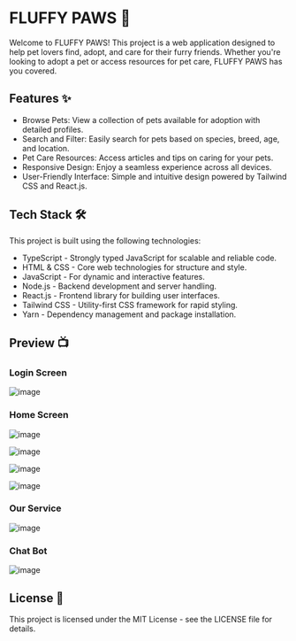 # FLUFFY PAWS 🐾

Welcome to FLUFFY PAWS! This project is a web application designed to help pet lovers find, adopt, and care for their furry friends. Whether you're looking to adopt a pet or access resources for pet care, FLUFFY PAWS has you covered.

## Features ✨
* Browse Pets: View a collection of pets available for adoption with detailed profiles.
* Search and Filter: Easily search for pets based on species, breed, age, and location.
* Pet Care Resources: Access articles and tips on caring for your pets.
* Responsive Design: Enjoy a seamless experience across all devices.
* User-Friendly Interface: Simple and intuitive design powered by Tailwind CSS and React.js.

## Tech Stack 🛠️
This project is built using the following technologies:

* TypeScript - Strongly typed JavaScript for scalable and reliable code.
* HTML & CSS - Core web technologies for structure and style.
* JavaScript - For dynamic and interactive features.
* Node.js - Backend development and server handling.
* React.js - Frontend library for building user interfaces.
* Tailwind CSS - Utility-first CSS framework for rapid styling.
* Yarn - Dependency management and package installation.


## Preview 📺

### Login Screen
![image](https://github.com/user-attachments/assets/a5e83372-1cbd-4425-b500-af4c6fd7379d)


### Home Screen 
![image](https://github.com/user-attachments/assets/25f3aa91-6d9d-4535-b128-732db952fbd7)

![image](https://github.com/user-attachments/assets/aba6fc27-84c2-4240-bb45-37afc84719c0)

![image](https://github.com/user-attachments/assets/16364acb-2324-42c9-ad0c-632ba025fffa)

![image](https://github.com/user-attachments/assets/60310610-8cde-4643-b7e0-1117dcf805e8)


### Our Service
![image](https://github.com/user-attachments/assets/587de9f0-13f5-42e4-97b9-51396a6c7848)



### Chat Bot
![image](https://github.com/user-attachments/assets/06b3ee80-0831-4696-b4be-8c84b27e6538)


## License 📜

This project is licensed under the MIT License - see the LICENSE file for details.
